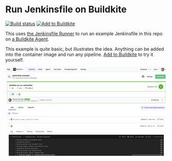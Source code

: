 # Run Jenkinsfile on Buildkite

[![Build status](https://badge.buildkite.com/6546028c7208cf924e0775a11daf02122fa5206f7e69910ffd.svg?branch=main)](https://buildkite.com/buildkite/jenkinsfile-example/builds/latest?branch=main)
[![Add to Buildkite](https://buildkite.com/button.svg)](https://buildkite.com/new)

This uses [the Jenkinsfile Runner][jenkinsfile-runner] to run an example
Jenkinsfile in this repo on [a Buildkite Agent][buildkite-agent].

  [jenkinsfile-runner]: https://github.com/jenkinsci/jenkinsfile-runner
  [buildkite-agent]: https://buildkite.com/docs/agent

This example is quite basic, but illustrates the idea. Anything can be added
into the container image and run any pipeline.
[Add to Buildkite](https://buildkite.com/new) to try it yourself.

<a href="https://buildkite.com/buildkite/jenkinsfile-example/builds/latest?branch=main"><img width="1504" alt="Screenshot of Jenksfile example pipeline" src=".buildkite/screenshot.png" /></a>


